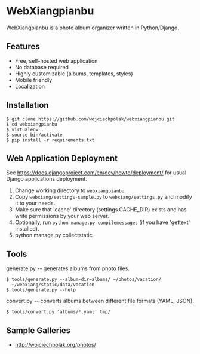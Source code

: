 WebXiangpianbu
==============

WebXiangpianbu is a photo album organizer written in Python/Django.

Features
--------

- Free, self-hosted web application
- No database required
- Highly customizable (albums, templates, styles)
- Mobile friendly
- Localization

Installation
------------

	$ git clone https://github.com/wojciechpolak/webxiangpianbu.git
	$ cd webxiangpianbu
	$ virtualenv .
	$ source bin/activate
	$ pip install -r requirements.txt

Web Application Deployment
--------------------------

See https://docs.djangoproject.com/en/dev/howto/deployment/
for usual Django applications deployment.

1. Change working directory to `webxiangpianbu`.
2. Copy `webxiang/settings-sample.py` to `webxiang/settings.py`
   and modify it to your needs.
3. Make sure that 'cache' directory (settings.CACHE_DIR) exists
   and has write permissions by your web server.
4. Optionally, run `python manage.py compilemessages` (if you have
   'gettext' installed).
5. python manage.py collectstatic

Tools
-----

generate.py -- generates albums from photo files.

    $ tools/generate.py --album-dir=albums/ ~/photos/vacation/
      ~/webxiang/static/data/vacation
    $ tools/generate.py --help

convert.py -- converts albums between different file formats (YAML, JSON).

    $ tools/convert.py 'albums/*.yaml' tmp/

Sample Galleries
----------------

* http://wojciechpolak.org/photos/
